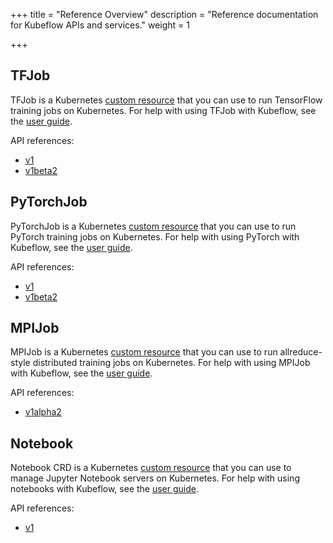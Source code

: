 +++
title = "Reference Overview"
description = "Reference documentation for Kubeflow APIs and services."
weight = 1

                    
+++

<a id="tfjob"></a>
## TFJob

TFJob is a Kubernetes
[custom resource](https://kubernetes.io/docs/concepts/extend-kubernetes/api-extension/custom-resources/)
that you can use to run TensorFlow training jobs on Kubernetes. For help with
using TFJob with Kubeflow, see the [user guide](/docs/components/tftraining/).

API references:

  * [v1](/docs/reference/tfjob/v1/tensorflow/)
  * [v1beta2](/docs/reference/tfjob/v1beta2/tensorflow/)

<a id="pytorchjob"></a>
## PyTorchJob

PyTorchJob is a Kubernetes
[custom resource](https://kubernetes.io/docs/concepts/extend-kubernetes/api-extension/custom-resources/)
that you can use to run PyTorch training jobs on Kubernetes. For help with
using PyTorch with Kubeflow, see the [user guide](/docs/components/pytorch/).

API references:

  * [v1](/docs/reference/pytorchjob/v1/pytorch/)
  * [v1beta2](/docs/reference/pytorchjob/v1beta2/pytorch/)

<a id="mpijob">

## MPIJob

MPIJob is a Kubernetes
[custom resource](https://kubernetes.io/docs/concepts/extend-kubernetes/api-extension/custom-resources/)
that you can use to run allreduce-style distributed training jobs on Kubernetes. For help with
using MPIJob with Kubeflow, see the [user guide](/docs/components/mpi/).

API references:

  * [v1alpha2](/docs/reference/mpijob/v1alpha2/mpi/)

<a id="notebook-crd">

## Notebook

Notebook CRD is a Kubernetes
[custom resource](https://kubernetes.io/docs/concepts/extend-kubernetes/api-extension/custom-resources/)
that you can use to manage Jupyter Notebook servers on Kubernetes. For help with
using notebooks with Kubeflow, see the [user guide](/docs/components/notebooks/).

API references:

  * [v1](/docs/reference/notebook/v1/)